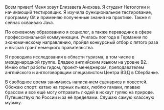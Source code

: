 Всем привет! 
Меня зовут Елизавета Анохова.
Я студент Нетологии и начинающий тестировщик. Я изучила функциональное тестирование, программу Git и применяю полученные знания на практике. Также я сейчас осваиваю Java. 

По основному образованию я социолог, а также переводчик в сфере профессиональной коммуникации. Училась полгода в Германии по экономическому направлению, пройдя конкурсный отбор с пятого раза и выграв грант немецкого правительства.

Я проводила исследования в области туризма, в том числе в международной группе. Владею английским языком на уровне В2.
Имею опыт работы гидом, проект-менеджером, преподавателем английского и англоговорящим специалистом Центра ВЭД в Сбербанке.

В свободное время занимаюсь написанием сценариев и повестей. Обожаю спорт: катаю на горных лыжах, люблю гамаки, плаваю брассом и все ещё могу отправить людей в нокаут гуляю на природе. Путешествую по России и за её пределами. Слушаю самую классную музыку.